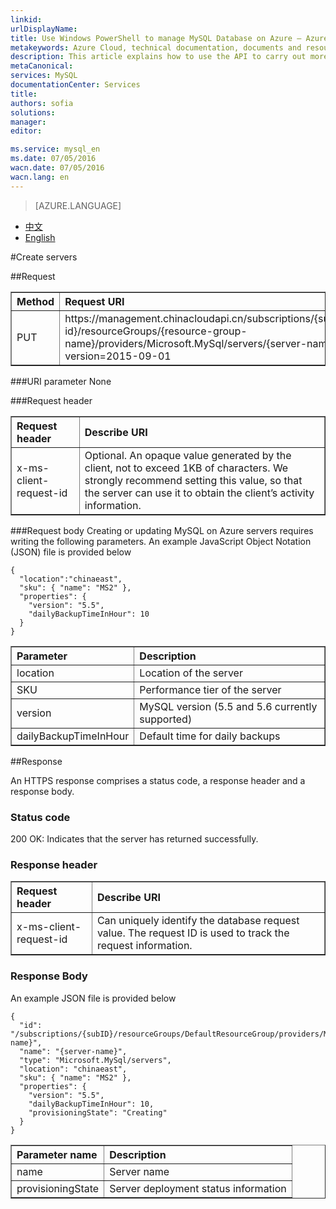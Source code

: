 ```yaml
---
linkid: 
urlDisplayName: 
title: Use Windows PowerShell to manage MySQL Database on Azure – Azure cloud
metakeywords: Azure Cloud, technical documentation, documents and resources, MySQL, database, beginner’s guide, Azure MySQL, MySQL PaaS, Azure MySQL PaaS, API, Azure MySQL Service, Azure RDS
description: This article explains how to use the API to carry out more operations for MySQL Database on Azure, including query, create, modify and delete operations.
metaCanonical: 
services: MySQL
documentationCenter: Services
title: 
authors: sofia
solutions: 
manager: 
editor: 

ms.service: mysql_en
ms.date: 07/05/2016
wacn.date: 07/05/2016
wacn.lang: en
---
```


> [AZURE.LANGUAGE]
- [中文](./mysql-database-api-createserver.md)
- [English](./mysql-database-enus-api-createserver.md)

#Create servers

##Request
<table width="100%" border="1" cellspacing="0" cellpadding="0">
  <th align="left"><strong>Method</strong>
    </td>
  <th align="left"><strong>Request URI</strong>
    </td>

  <tr>
    <td>PUT    </td>
    <td>https://management.chinacloudapi.cn/subscriptions/{subscription-id}/resourceGroups/{resource-group-name}/providers/Microsoft.MySql/servers/{server-name}?api-version=2015-09-01</td>
  </tr>
</table>

###URI parameter
None

###Request header
<table width="100%" border="1" cellspacing="0" cellpadding="0">
  <th align="left"><strong>Request header</strong>
    </td>
  <th align="left"><strong>Describe URI</strong>
    </td>

  <tr>
    <td>x-ms-client-request-id</td>
    <td>Optional. An opaque value generated by the client, not to exceed 1KB of characters. We strongly recommend setting this value, so that the server can use it to obtain the client’s activity information.</td>
  </tr>
</table>

###Request body
Creating or updating MySQL on Azure servers requires writing the following parameters. An example JavaScript Object Notation (JSON) file is provided below 
```
{
  "location":"chinaeast",
  "sku": { "name": "MS2" },
  "properties": {
    "version": "5.5",
    "dailyBackupTimeInHour": 10
  }
}
``` 
<table width="100%" border="1" cellspacing="0" cellpadding="0"> 
  <th align="left"><strong>Parameter</strong> 
    </td> 
  <th align="left"><strong>Description</strong> 
    </td>

  <tr>
    <td>location </td>
    <td>Location of the server</td>
  </tr>
  <tr>
    <td>SKU</td>
    <td>Performance tier of the server</td>
  </tr>
  <tr>
    <td>version </td>
    <td>MySQL version (5.5 and 5.6 currently supported)</td>
  </tr>
  <tr>
    <td>dailyBackupTimeInHour </td>
    <td>Default time for daily backups</td>
  </tr>
</table>

##Response

An HTTPS response comprises a status code, a response header and a response body.
### Status code
200 OK: Indicates that the server has returned successfully.

### Response header

<table width="100%" border="1" cellspacing="0" cellpadding="0">
  <th align="left"><strong>Request header</strong>
    </td>
  <th align="left"><strong>Describe URI</strong>
    </td>

  <tr>
    <td>x-ms-client-request-id</td>
    <td>Can uniquely identify the database request value. The request ID is used to track the request information.</td>
  </tr>
</table>

### Response Body
An example JSON file is provided below 
```
{
  "id": "/subscriptions/{subID}/resourceGroups/DefaultResourceGroup/providers/Microsoft.MySql/servers/{server-name}",
  "name": "{server-name}",
  "type": "Microsoft.MySql/servers",
  "location": "chinaeast",
  "sku": { "name": "MS2" },
  "properties": {
    "version": "5.5",
    "dailyBackupTimeInHour": 10,
    "provisioningState": "Creating"
  }
}
``` 
<table width="100%" border="1" cellspacing="0" cellpadding="0"> 
  <th align="left"><strong>Parameter name</strong> 
    </td> 
  <th align="left"><strong>Description</strong> 
    </td>

  <tr>
    <td>name</td>
    <td>Server name</td>
  </tr>
  <tr>
    <td>provisioningState</td>
    <td>Server deployment status information</td>
  </tr>
</table>

<!---HONumber=Acom_0104_2016_MySql-->